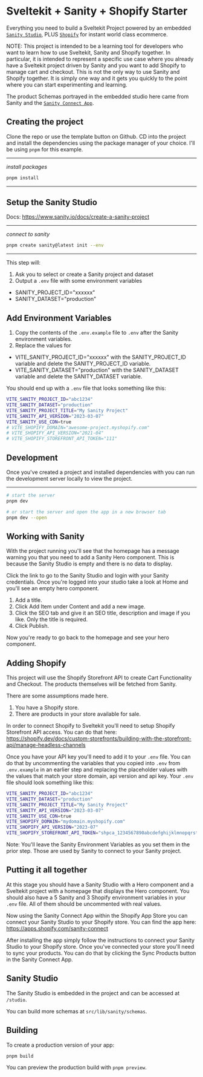 # Sveltekit + Sanity + Shopify Starter

Everything you need to build a Sveltekit Project powered by an embedded [`Sanity Studio`](https://sanity.io), PLUS [`Shopify`](https://shopify.com) for instant world class ecommerce.

NOTE: This project is intended to be a learning tool for developers who want to learn how to use Sveltekit, Sanity and Shopify together. In particular, it is intended to represent a specific use case where you already have a Sveltekit project driven by Sanity and you want to add Shopify to manage cart and checkout. This is not the only way to use Sanity and Shopify together. It is simply one way and it gets you quickly to the point where you can start experimenting and learning.

The product Schemas portrayed in the embedded studio here came from Sanity and the [`Sanity Connect App`](https://apps.shopify.com/sanity-connect).

## Creating the project

Clone the repo or use the template button on Github. CD into the project and install the dependencies using the package manager of your choice. I'll be using `pnpm` for this example.

---

_install packages_

```bash
pnpm install
```

---

## Setup the Sanity Studio

Docs: https://www.sanity.io/docs/create-a-sanity-project

---

_connect to sanity_

```bash
pnpm create sanity@latest init --env
```

---

This step will:

1. Ask you to select or create a Sanity project and dataset
2. Output a `.env` file with some environment variables

- SANITY_PROJECT_ID="xxxxxx"
- SANITY_DATASET="production"

## Add Environment Variables

1. Copy the contents of the `.env.example` file to `.env` after the Sanity environment variables.
2. Replace the values for

- VITE_SANITY_PROJECT_ID="xxxxxx" with the SANITY_PROJECT_ID variable and delete the SANITY_PROJECT_ID variable.
- VITE_SANITY_DATASET="production" with the SANITY_DATASET variable and delete the SANITY_DATASET variable.

You should end up with a `.env` file that looks something like this:

```bash
VITE_SANITY_PROJECT_ID="abc1234"
VITE_SANITY_DATASET="production"
VITE_SANITY_PROJECT_TITLE="My Sanity Project"
VITE_SANITY_API_VERSION="2023-03-07"
VITE_SANITY_USE_CDN=true
# VITE_SHOPIFY_DOMAIN="awesome-project.myshopify.com"
# VITE_SHOPIFY_API_VERSION="2021-04"
# VITE_SHOPIFY_STOREFRONT_API_TOKEN="111"
```

## Development

Once you've created a project and installed dependencies with you can run the development server locally to view the project.

---

```bash
# start the server
pnpm dev

# or start the server and open the app in a new browser tab
pnpm dev --open
```

## Working with Sanity

With the project running you'll see that the homepage has a message warning you that you need to add a Sanity Hero component. This is because the Sanity Studio is empty and there is no data to display.

Click the link to go to the Sanity Studio and login with your Sanity credentials. Once you're logged into your studio take a look at Home and you'll see an empty hero component.

1. Add a title.
2. Click Add Item under Content and add a new image.
3. Click the SEO tab and give it an SEO title, description and image if you like. Only the title is required.
4. Click Publish.

Now you're ready to go back to the homepage and see your hero component.

## Adding Shopify

This project will use the Shopify Storefront API to create Cart Functionality and Checkout. The products themselves will be fetched from Sanity.

There are some assumptions made here.

1. You have a Shopify store.
2. There are products in your store available for sale.

In order to connect Shopify to Sveltekit you'll need to setup Shopify Storefront API access. You can do that here: https://shopify.dev/docs/custom-storefronts/building-with-the-storefront-api/manage-headless-channels

Once you have your API key you'll need to add it to your `.env` file. You can do that by uncommenting the variables that you copied into `.env` from `.env.example` in an earlier step and replacing the placeholder values with the values that match your store domain, api version and api key. Your `.env` file should look something like this:

```bash
VITE_SANITY_PROJECT_ID="abc1234"
VITE_SANITY_DATASET="production"
VITE_SANITY_PROJECT_TITLE="My Sanity Project"
VITE_SANITY_API_VERSION="2023-03-07"
VITE_SANITY_USE_CDN=true
VITE_SHOPIFY_DOMAIN="mydomain.myshopify.com"
VITE_SHOPIFY_API_VERSION="2023-07"
VITE_SHOPIFY_STOREFRONT_API_TOKEN="shpca_1234567890abcdefghijklmnopqrstuvwxyz"
```

Note: You'll leave the Sanity Environment Variables as you set them in the prior step. Those are used by Sanity to connect to your Sanity project.

## Putting it all together

At this stage you should have a Sanity Studio with a Hero component and a Sveltekit project with a homepage that displays the Hero component. You should also have a 5 Sanity and 3 Shopify environment variables in your `.env` file. All of them should be uncommented with real values.

Now using the Sanity Connect App within the Shopify App Store you can connect your Sanity Studio to your Shopify store. You can find the app here: https://apps.shopify.com/sanity-connect

After installing the app simply follow the instructions to connect your Sanity Studio to your Shopify store. Once you've connected your store you'll need to sync your products. You can do that by clicking the Sync Products button in the Sanity Connect App.

## Sanity Studio

The Sanity Studio is embedded in the project and can be accessed at `/studio`.

You can build more schemas at `src/lib/sanity/schemas`.

## Building

To create a production version of your app:

```bash
pnpm build
```

You can preview the production build with `pnpm preview`.
